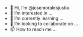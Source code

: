 - 👋 Hi, I’m @josemoralesjustia
- 👀 I’m interested in ...
- 🌱 I’m currently learning ...
- 💞️ I’m looking to collaborate on ...
- 📫 How to reach me ...

<!---
josemoralesjustia/josemoralesjustia is a ✨ special ✨ repository because its `README.md` (this file) appears on your GitHub profile.
You can click the Preview link to take a look at your changes.
--->
